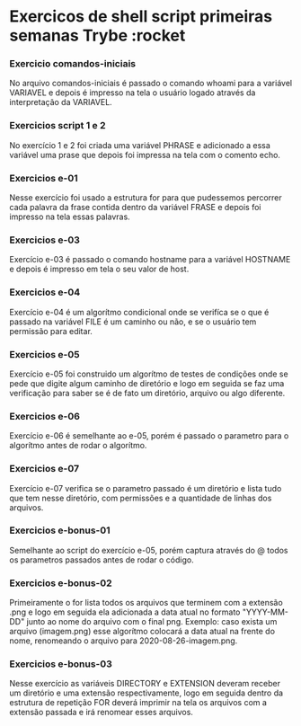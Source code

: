 # Exercicos de shell script primeiras semanas Trybe :rocket #

### Exercicio comandos-iniciais ###

No arquivo comandos-iniciais é passado o comando whoami para a variável VARIAVEL e depois é impresso na tela o usuário logado através da interpretação da VARIAVEL.

### Exercicios script 1 e 2 ###

No exercício 1 e 2 foi criada uma variável PHRASE e adicionado a essa variável uma prase que depois foi impressa na tela com o comento echo.

### Exercicios e-01 ###

Nesse exercício foi usado a estrutura for para que pudessemos percorrer cada palavra da frase contida dentro da variável FRASE e depois foi impresso na tela essas palavras.

### Exercicios e-03 ###


Exercício e-03 é passado o comando hostname para a variável HOSTNAME e depois é impresso em tela o seu valor de host.

### Exercicios e-04 ###

Exercício e-04 é um algorítmo condicional onde se verifíca se o que é passado na variável FILE é um caminho ou não, e se o usuário tem permissão para editar.

### Exercicios e-05 ###

Exercício e-05 foi construido um algorítmo de testes de condições onde se pede que digite algum caminho de diretório e logo em seguida se faz uma verificação para saber se é de fato um diretório, arquivo ou algo diferente.

### Exercicios e-06 ###

Exercício e-06 é semelhante ao e-05, porém é passado o parametro para o algorítmo antes de rodar o algorítmo.

### Exercicios e-07 ###

Exercício e-07 verifica se o parametro passado é um diretório e lista tudo que tem nesse diretório, com permissões e a quantidade de linhas dos arquivos.

### Exercicios e-bonus-01 ###

Semelhante ao script do exercício e-05, porém captura através do @ todos os parametros passados antes de rodar o código.

### Exercicios e-bonus-02 ###

Primeiramente o for lista todos os arquivos que terminem com a extensão .png e logo em seguida ela adicionada a data atual no formato "YYYY-MM-DD" junto ao nome do arquivo com o final png. Exemplo: caso exista um arquivo (imagem.png) esse algorítmo colocará a data atual na frente do nome, renomeando o arquivo para 2020-08-26-imagem.png.


### Exercicios e-bonus-03 ###

Nesse exercício as variáveis DIRECTORY e EXTENSION deveram receber um diretório e uma extensão respectivamente, logo em seguida dentro da estrutura de repetição FOR deverá imprimir na tela os arquivos com a extensão passada e irá renomear esses arquivos.








